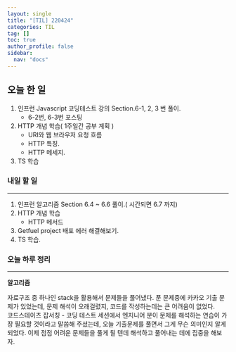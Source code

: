 ```yaml
---
layout: single
title: "[TIL] 220424"
categories: TIL
tag: []
toc: true
author_profile: false
sidebar:
  nav: "docs"
---
```


## 오늘 한 일

1. 인프런 Javascript 코딩테스트 강의 Section.6-1, 2, 3 번 풀이.
   - 6-2번, 6-3번 포스팅
2. HTTP 개념 학습( 1주일간 공부 계획 )
   - URI와 웹 브라우저 요청 흐름
   - HTTP 특징.
   - HTTP 메세지.
3. TS 학습

### 내일 할 일

---

1. 인프런 알고리즘 Section 6.4 ~ 6.6 풀이.( 시간되면 6.7 까지)
2. HTTP 개념 학습
   - HTTP 메서드
3. Getfuel project 배포 에러 해결해보기.
4. TS 학습.

### 오늘 하루 정리

---

**알고리즘**

자료구조 중 하나인 stack을 활용해서 문제들을 풀어냈다. 푼 문제중에 카카오 기출 문제가 있었는데, 문제 해석이 오래걸렸지, 코드를 작성하는데는 큰 어려움이 없었다.<br>코드스테이츠 잡서칭 - 코딩 테스트 세션에서 엔지니어 분이 문제를 해석하는 연습이 가장 필요할 것이라고 말씀해 주셨는데, 오늘 기출문제를 풀면서 그게 무슨 의미인지 알게 되었다. 이제 점점 어려운 문제들을 풀게 될 텐데 해석하고 풀어내는 데에 집중을 해보자.
